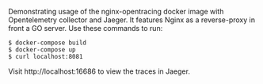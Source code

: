 Demonstrating usage of the nginx-opentracing
docker image with Opentelemetry collector and Jaeger.
It features Nginx as a reverse-proxy in front a GO server.
Use these commands to run:

```shell
$ docker-compose build
$ docker-compose up
$ curl localhost:8081
```

Visit http://localhost:16686 to view the traces in Jaeger.
